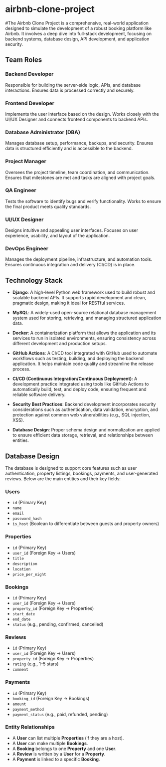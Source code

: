# airbnb-clone-project
#The Airbnb Clone Project is a comprehensive, real-world application designed to simulate the development of a robust booking platform like Airbnb. It involves a deep dive into full-stack development, focusing on backend systems, database design, API development, and application security.

## Team Roles
### Backend Developer
Responsible for building the server-side logic, APIs, and database interactions. Ensures data is processed correctly and securely.

### Frontend Developer
Implements the user interface based on the design. Works closely with the UI/UX Designer and connects frontend components to backend APIs.

### Database Administrator (DBA)
Manages database setup, performance, backups, and security. Ensures data is structured efficiently and is accessible to the backend.

### Project Manager
Oversees the project timeline, team coordination, and communication. Ensures that milestones are met and tasks are aligned with project goals.

### QA Engineer
Tests the software to identify bugs and verify functionality. Works to ensure the final product meets quality standards.

### UI/UX Designer
Designs intuitive and appealing user interfaces. Focuses on user experience, usability, and layout of the application.

### DevOps Engineer
Manages the deployment pipeline, infrastructure, and automation tools. Ensures continuous integration and delivery (CI/CD) is in place.


## Technology Stack

- **Django**: A high-level Python web framework used to build robust and scalable backend APIs. It supports rapid development and clean, pragmatic design, making it ideal for RESTful services.

- **MySQL**: A widely-used open-source relational database management system used for storing, retrieving, and managing structured application data.

- **Docker**: A containerization platform that allows the application and its services to run in isolated environments, ensuring consistency across different development and production setups.

- **GitHub Actions**: A CI/CD tool integrated with GitHub used to automate workflows such as testing, building, and deploying the backend application. It helps maintain code quality and streamline the release process.

- **CI/CD (Continuous Integration/Continuous Deployment)**: A development practice integrated using tools like GitHub Actions to automatically build, test, and deploy code, ensuring frequent and reliable software delivery.

- **Security Best Practices**: Backend development incorporates security considerations such as authentication, data validation, encryption, and protection against common web vulnerabilities (e.g., SQL injection, XSS).

- **Database Design**: Proper schema design and normalization are applied to ensure efficient data storage, retrieval, and relationships between entities.

## Database Design

The database is designed to support core features such as user authentication, property listings, bookings, payments, and user-generated reviews. Below are the main entities and their key fields:

### Users
- `id` (Primary Key)
- `name`
- `email`
- `password_hash`
- `is_host` (Boolean to differentiate between guests and property owners)

### Properties
- `id` (Primary Key)
- `user_id` (Foreign Key → Users)
- `title`
- `description`
- `location`
- `price_per_night`

### Bookings
- `id` (Primary Key)
- `user_id` (Foreign Key → Users)
- `property_id` (Foreign Key → Properties)
- `start_date`
- `end_date`
- `status` (e.g., pending, confirmed, cancelled)

### Reviews
- `id` (Primary Key)
- `user_id` (Foreign Key → Users)
- `property_id` (Foreign Key → Properties)
- `rating` (e.g., 1–5 stars)
- `comment`

### Payments
- `id` (Primary Key)
- `booking_id` (Foreign Key → Bookings)
- `amount`
- `payment_method`
- `payment_status` (e.g., paid, refunded, pending)

### Entity Relationships
- A **User** can list multiple **Properties** (if they are a host).
- A **User** can make multiple **Bookings**.
- A **Booking** belongs to one **Property** and one **User**.
- A **Review** is written by a **User** for a **Property**.
- A **Payment** is linked to a specific **Booking**.

